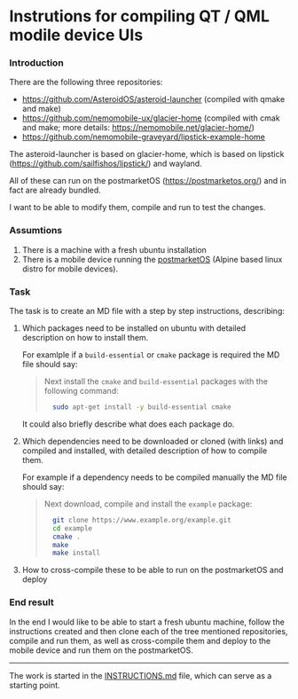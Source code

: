 # Instrutions for compiling QT / QML modile device UIs

### Introduction

There are the following three repositories:
- https://github.com/AsteroidOS/asteroid-launcher (compiled with qmake and make)
- https://github.com/nemomobile-ux/glacier-home (compiled with cmak and make; more details: https://nemomobile.net/glacier-home/)
- https://github.com/nemomobile-graveyard/lipstick-example-home

The asteroid-launcher is based on glacier-home, which is based on lipstick (https://github.com/sailfishos/lipstick/) and wayland.

All of these can run on the postmarketOS (https://postmarketos.org/) and in fact are already bundled.

I want to be able to modify them, compile and run to test the changes.

### Assumtions
1. There is a machine with a fresh ubuntu installation
2. There is a mobile device running the [postmarketOS](https://postmarketos.org/) (Alpine based linux distro for mobile devices).

### Task
The task is to create an MD file with a step by step instructions, describing:

1. Which packages need to be installed on ubuntu with detailed description on how to install them.

   For examlple if a `build-essential` or `cmake` package is required the MD file should say:

   > Next install the `cmake` and `build-essential` packages with the following command:
   > ```bash
   >   sudo apt-get install -y build-essential cmake
   > ```
   
   It could also briefly describe what does each package do.
   
2. Which dependencies need to be downloaded or cloned (with links) and compiled and installed, with detailed description of how to compile them.
   
   For example if a dependency needs to be compiled manually the MD file should say:
   > Next download, compile and install the `example` package:
   > ```bash
   >   git clone https://www.example.org/example.git
   >   cd example
   >   cmake .
   >   make
   >   make install
   > ```
   
3. How to cross-compile these to be able to run on the postmarketOS and deploy
   
### End result
In the end I would like to be able to start a fresh ubuntu machine, follow the instructions created and then clone each of the tree mentioned repositories, compile and run them, as well as cross-compile them and deploy to the mobile device and run them on the postmarketOS.

---------------------
The work is started in the [INSTRUCTIONS.md](https://github.com/krzyczak/qt-instructions/blob/master/INSTRUCTIONS.md) file, which can serve as a starting point.
